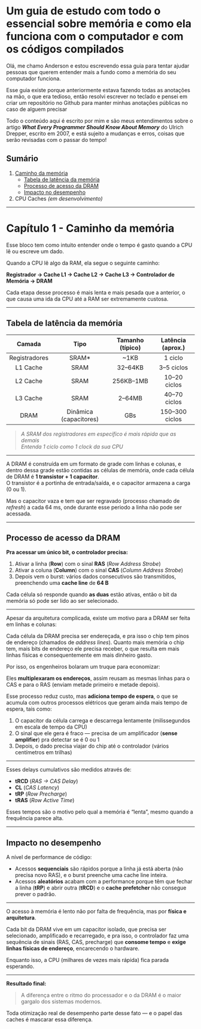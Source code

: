 # Um guia de estudo com todo o essencial sobre memória e como ela funciona com o computador e com os códigos compilados

Olá, me chamo Anderson e estou escrevendo essa guia para tentar ajudar pessoas que querem entender mais a fundo como a memória do seu computador funciona.

Esse guia existe porque anteriormente estava fazendo todas as anotações na mão, o que era tedioso, então resolvi escrever no teclado e pensei em criar um repositório no Github para manter minhas anotações públicas no caso de alguem precisar

Todo o conteúdo aqui é escrito por mim e são meus entendimentos sobre o artigo **_What Every Programmer Should Know About Memory_** do Ulrich Drepper, escrito em 2007, e está sujeito a mudanças e erros, coisas que serão revisadas com o passar do tempo!

## Sumário
1. [Caminho da memória](#capítulo-1---caminho-da-memória)
   - [Tabela de latência da memória](#tabela-de-latência-da-memória)
   - [Processo de acesso da DRAM](#processo-de-acesso-da-dram)
   - [Impacto no desempenho](#impacto-no-desempenho)
2. CPU Caches *(em desenvolvimento)*

---

# Capítulo 1 - Caminho da memória

Esse bloco tem como intuito entender onde o tempo é gasto quando a CPU lê ou escreve um dado.

Quando a CPU lê algo da RAM, ela segue o seguinte caminho:

**Registrador → Cache L1 → Cache L2 → Cache L3 → Controlador de Memória → DRAM**

Cada etapa desse processo é mais lenta e mais pesada que a anterior, o que causa uma ida da CPU até a RAM ser extremamente custosa.

---

## Tabela de latência da memória

| Camada         | Tipo                      | Tamanho (típico) | Latência (aprox.) |
|:--------------:|:-------------------------:|:----------------:|:----------------:|
| Registradores  | SRAM*                     | ~1KB             | 1 ciclo |
| L1 Cache       | SRAM                      | 32–64KB          | 3–5 ciclos |
| L2 Cache       | SRAM                      | 256KB–1MB        | 10–20 ciclos |
| L3 Cache       | SRAM                      | 2–64MB           | 40–70 ciclos |
| DRAM           | Dinâmica (capacitores)    | GBs              | 150–300 ciclos |

> *A SRAM dos registradores em específico é mais rápida que as demais*  
> *Entenda 1 ciclo como 1 clock da sua CPU*

---

A DRAM é construída em um formato de grade com linhas e colunas, e dentro dessa grade estão contidas as células de memória, onde cada célula de DRAM é **1 transistor + 1 capacitor**.  
O transistor é a portinha de entrada/saída, e o capacitor armazena a carga (0 ou 1).

Mas o capacitor vaza e tem que ser regravado (processo chamado de _refresh_) a cada 64 ms, onde durante esse periodo a linha não pode ser acessada.

---

## Processo de acesso da DRAM

**Pra acessar um único bit, o controlador precisa:**

1. Ativar a linha (**Row**) com o sinal **RAS** (*Row Address Strobe*)
2. Ativar a coluna (**Column**) com o sinal **CAS** (*Column Address Strobe*)
3. Depois vem o burst: vários dados consecutivos são transmitidos, preenchendo uma **cache line** de **64 B**

Cada célula só responde quando **as duas** estão ativas, então o bit da memória só pode ser lido ao ser selecionado.

---

Apesar da arquitetura complicada, existe um motivo para a DRAM ser feita em linhas e colunas:

Cada célula da DRAM precisa ser endereçada, e pra isso o chip tem pinos de endereço (chamados de *address lines*). Quanto mais memória o chip tem, mais bits de endereço ele precisa receber, o que resulta em mais linhas físicas e consequentemente em mais dinheiro gasto.

Por isso, os engenheiros bolaram um truque para economizar:

Eles **multiplexaram os endereços**, assim reusam as mesmas linhas para o CAS e para o RAS (enviam metade primeiro e metade depois).

Esse processo reduz custo, mas **adiciona tempo de espera**, o que se acumula com outros processos elétricos que geram ainda mais tempo de espera, tais como:

1. O capacitor da célula carrega e descarrega lentamente (milissegundos em escala de tempo da CPU)
2. O sinal que ele gera é fraco — precisa de um amplificador (**sense amplifier**) pra detectar se é 0 ou 1
3. Depois, o dado precisa viajar do chip até o controlador (vários centímetros em trilhas)

---

Esses delays cumulativos são medidos através de:

- **tRCD** (*RAS → CAS Delay*)
- **CL** (*CAS Latency*)
- **tRP** (*Row Precharge*)
- **tRAS** (*Row Active Time*)

Esses tempos são o motivo pelo qual a memória é “lenta”, mesmo quando a frequência parece alta.

---

## Impacto no desempenho

A nível de performance de código:

- Acessos **sequenciais** são rápidos porque a linha já está aberta (não precisa novo RAS), e o burst preenche uma cache line inteira.
- Acessos **aleatórios** acabam com a performance porque têm que fechar a linha (**tRP**) e abrir outra (**tRCD**) e o **cache prefetcher** não consegue prever o padrão.

---

O acesso à memória é lento não por falta de frequência, mas por **física e arquitetura**.

Cada bit da DRAM vive em um capacitor isolado, que precisa ser selecionado, amplificado e recarregado, e pra isso, o controlador faz uma sequência de sinais (RAS, CAS, precharge) que **consome tempo** e **exige linhas físicas de endereço**, encarecendo o hardware.

Enquanto isso, a CPU (milhares de vezes mais rápida) fica parada esperando.

---

**Resultado final:**
> A diferença entre o ritmo do processador e o da DRAM é o maior gargalo dos sistemas modernos.

Toda otimização real de desempenho parte desse fato — e o papel das caches é mascarar essa diferença.
